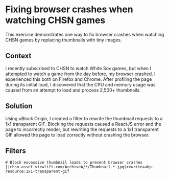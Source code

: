 # Fixing browser crashes when watching CHSN games

This exercise demonstrates one way to fix browser crashes when watching CHSN games by replacing thumbnails with tiny images.

## Context

I recently subscribed to CHSN to watch White Sox games, but when I
attempted to watch a game from the day before, my browser crashed. I
experienced this both on Firefox and Chrome. After profiling the page
during its initial load, I discovered that the CPU and memory usage was
caused from an attempt to load and process 2,500+ thumbnails.

## Solution

Using uBlock Origin, I created a filter to rewrite the thumbnail requests to a 1x1 transparent GIF. Blocking the requests caused a ReactJS error and the page to incorrectly render, but rewriting the requests to a 1x1 transparent GIF allowed the page to load correctly without crashing the browser.

## Filters

```
# Block excessive thumbnail loads to prevent browser crashes
||chsn.asset.viewlift.com/ArchiveA/*/Thumbnail-*.jpg$rewrite=abp-resource:1x1-transparent-gif
```
